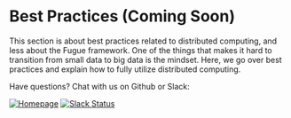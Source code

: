 # Best Practices (Coming Soon)

This section is about best practices related to distributed computing, and less about the Fugue framework. One of the things that makes it hard to transition from small data to big data is the mindset. Here, we go over best practices and explain how to fully utilize distributed computing.

Have questions? Chat with us on Github or Slack:

[![Homepage](https://img.shields.io/badge/fugue-source--code-red?logo=github)](https://github.com/fugue-project/fugue)
[![Slack Status](https://img.shields.io/badge/slack-join_chat-white.svg?logo=slack&style=social)](http://slack.fugue.ai)
